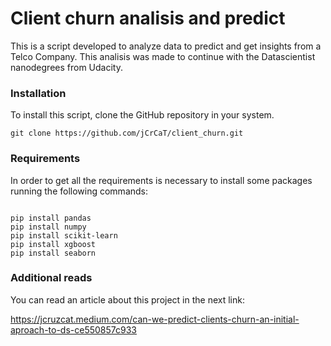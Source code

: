 # Client churn analisis and predict
This is a script developed to analyze data to predict and get insights from a Telco Company. This analisis was made to continue with the Datascientist nanodegrees from Udacity.

### Installation
To install this script, clone the GitHub repository in your system.
```
git clone https://github.com/jCrCaT/client_churn.git

```

### Requirements
In order to get all the requirements is necessary to install some packages running the following commands:
```

pip install pandas
pip install numpy
pip install scikit-learn
pip install xgboost
pip install seaborn

```

### Additional reads
You can read an article about this project in the next link:

https://jcruzcat.medium.com/can-we-predict-clients-churn-an-initial-aproach-to-ds-ce550857c933
